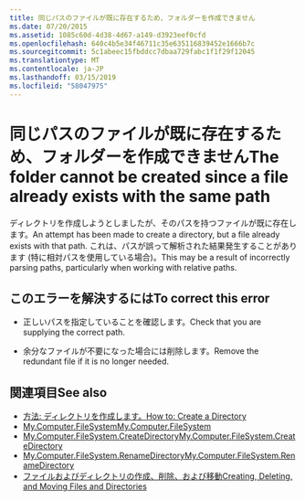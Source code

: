 ```yaml
---
title: 同じパスのファイルが既に存在するため、フォルダーを作成できません
ms.date: 07/20/2015
ms.assetid: 1085c60d-4d38-4d67-a149-d3923eef0cfd
ms.openlocfilehash: 640c4b5e34f46711c35e635116839452e1666b7c
ms.sourcegitcommit: 5c1abeec15fbddcc7dbaa729fabc1f1f29f12045
ms.translationtype: MT
ms.contentlocale: ja-JP
ms.lasthandoff: 03/15/2019
ms.locfileid: "58047975"
---
```

# <a name="the-folder-cannot-be-created-since-a-file-already-exists-with-the-same-path"></a><span data-ttu-id="83ed2-102">同じパスのファイルが既に存在するため、フォルダーを作成できません</span><span class="sxs-lookup"><span data-stu-id="83ed2-102">The folder cannot be created since a file already exists with the same path</span></span>
<span data-ttu-id="83ed2-103">ディレクトリを作成しようとしましたが、そのパスを持つファイルが既に存在します。</span><span class="sxs-lookup"><span data-stu-id="83ed2-103">An attempt has been made to create a directory, but a file already exists with that path.</span></span> <span data-ttu-id="83ed2-104">これは、パスが誤って解析された結果発生することがあります (特に相対パスを使用している場合)。</span><span class="sxs-lookup"><span data-stu-id="83ed2-104">This may be a result of incorrectly parsing paths, particularly when working with relative paths.</span></span>  
  
## <a name="to-correct-this-error"></a><span data-ttu-id="83ed2-105">このエラーを解決するには</span><span class="sxs-lookup"><span data-stu-id="83ed2-105">To correct this error</span></span>  
  
-   <span data-ttu-id="83ed2-106">正しいパスを指定していることを確認します。</span><span class="sxs-lookup"><span data-stu-id="83ed2-106">Check that you are supplying the correct path.</span></span>  
  
-   <span data-ttu-id="83ed2-107">余分なファイルが不要になった場合には削除します。</span><span class="sxs-lookup"><span data-stu-id="83ed2-107">Remove the redundant file if it is no longer needed.</span></span>  
  
## <a name="see-also"></a><span data-ttu-id="83ed2-108">関連項目</span><span class="sxs-lookup"><span data-stu-id="83ed2-108">See also</span></span>

- [<span data-ttu-id="83ed2-109">方法: ディレクトリを作成します。</span><span class="sxs-lookup"><span data-stu-id="83ed2-109">How to: Create a Directory</span></span>](../../visual-basic/developing-apps/programming/drives-directories-files/how-to-create-a-directory.md)
- [<span data-ttu-id="83ed2-110">My.Computer.FileSystem</span><span class="sxs-lookup"><span data-stu-id="83ed2-110">My.Computer.FileSystem</span></span>](xref:Microsoft.VisualBasic.FileIO.FileSystem)
- [<span data-ttu-id="83ed2-111">My.Computer.FileSystem.CreateDirectory</span><span class="sxs-lookup"><span data-stu-id="83ed2-111">My.Computer.FileSystem.CreateDirectory</span></span>](xref:Microsoft.VisualBasic.MyServices.FileSystemProxy.CreateDirectory%2A)
- [<span data-ttu-id="83ed2-112">My.Computer.FileSystem.RenameDirectory</span><span class="sxs-lookup"><span data-stu-id="83ed2-112">My.Computer.FileSystem.RenameDirectory</span></span>](xref:Microsoft.VisualBasic.MyServices.FileSystemProxy.RenameDirectory%2A)
- [<span data-ttu-id="83ed2-113">ファイルおよびディレクトリの作成、削除、および移動</span><span class="sxs-lookup"><span data-stu-id="83ed2-113">Creating, Deleting, and Moving Files and Directories</span></span>](../../visual-basic/developing-apps/programming/drives-directories-files/creating-deleting-and-moving-files-and-directories.md)
